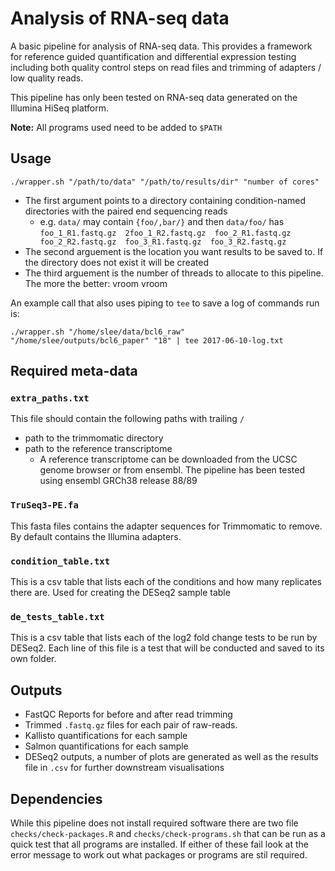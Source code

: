 # Analysis of RNA-seq data

A basic pipeline for analysis of RNA-seq data. This provides a framework for reference guided quantification and differential expression testing including both quality control steps on read files and trimming of adapters / low quality reads.

 This pipeline has only been tested on RNA-seq data generated on the Illumina HiSeq platform.

**Note:** All programs used need to be added to `$PATH`

## Usage

`./wrapper.sh "/path/to/data" "/path/to/results/dir" "number of cores"`

* The first argument points to a directory containing condition-named directories with the paired end sequencing reads
    * e.g. `data/` may contain `{foo/,bar/}` and then `data/foo/` has `foo_1_R1.fastq.gz  2foo_1_R2.fastq.gz  foo_2_R1.fastq.gz  foo_2_R2.fastq.gz  foo_3_R1.fastq.gz  foo_3_R2.fastq.gz`
* The second arguement is the location you want results to be saved to. If the directory does not exist it will be created
* The third arguement is the number of threads to allocate to this pipeline. The more the better: vroom vroom

An example call that also uses piping to `tee` to save a log of commands run is:

`./wrapper.sh "/home/slee/data/bcl6_raw" "/home/slee/outputs/bcl6_paper" "18" | tee 2017-06-10-log.txt`

## Required meta-data

### `extra_paths.txt`

This file should contain the following paths with trailing `/`

* path to the trimmomatic directory
* path to the reference transcriptome
    *  A reference transcriptome can be downloaded from the UCSC genome browser or from ensembl. The pipeline has been tested using ensembl GRCh38 release 88/89

### `TruSeq3-PE.fa`

This fasta files contains the adapter sequences for Trimmomatic to remove. By default contains the Illumina adapters.

### `condition_table.txt`

This is a csv table that lists each of the conditions and how many replicates there are. Used for creating the DESeq2 sample table

### `de_tests_table.txt`

This is a csv table that lists each of the log2 fold change tests to be run by DESeq2. Each line of this file is a test that will be conducted and saved to its own folder.


## Outputs

* FastQC Reports for before and after read trimming
* Trimmed `.fastq.gz` files for each pair of raw-reads.
* Kallisto quantifications for each sample
* Salmon quantifications for each sample
* DESeq2 outputs, a number of plots are generated as well as the results file in `.csv` for further downstream visualisations


## Dependencies

While this pipeline does not install required software there are two file `checks/check-packages.R` and `checks/check-programs.sh` that can be run as a quick test that all programs are installed. If either of these fail look at the error message to work out what packages or programs are stil required.
